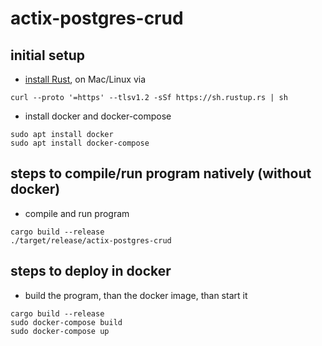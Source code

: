 # actix-postgres-crud

## initial setup
- [install Rust](https://www.rust-lang.org/learn/get-started), on Mac/Linux via
```shell
curl --proto '=https' --tlsv1.2 -sSf https://sh.rustup.rs | sh
```
- install docker and docker-compose
```shell
sudo apt install docker
sudo apt install docker-compose
```

## steps to compile/run program natively (without docker)
- compile and run program
```shell
cargo build --release
./target/release/actix-postgres-crud
```

## steps to deploy in docker
- build the program, than the docker image, than start it 
```shell
cargo build --release
sudo docker-compose build
sudo docker-compose up
```